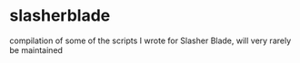 # slasherblade
compilation of some of the scripts I wrote for Slasher Blade, will very rarely be maintained
